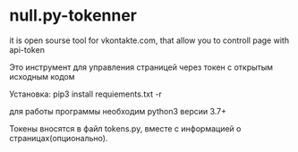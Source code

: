 # null.py-tokenner
it is open sourse tool for vkontakte.com, that allow you to controll page with api-token

Это инструмент для управления страницей через токен с открытым исходным кодом

Установка:
pip3 install requiements.txt -r

для работы программы необходим python3 версии 3.7+

Токены вносятся в файл tokens.py, вместе с информацией о страницах(опционально).
